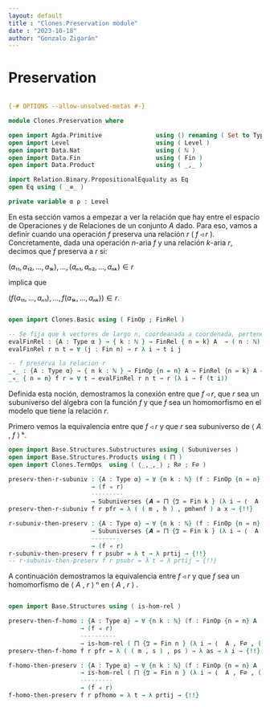 ```yaml
---
layout: default
title : "Clones.Preservation module"
date : "2023-10-18"
author: "Gonzalo Zigarán"
---
```


# Preservation


```agda

{-# OPTIONS --allow-unsolved-metas #-}

module Clones.Preservation where

open import Agda.Primitive               using () renaming ( Set to Type )
open import Level                        using ( Level )
open import Data.Nat                     using ( ℕ )
open import Data.Fin                     using ( Fin )
open import Data.Product                 using ( _,_ )

import Relation.Binary.PropositionalEquality as Eq
open Eq using ( _≡_ )

private variable α ρ : Level
```

En esta sección vamos a empezar a ver la relación que hay entre el espacio de Operaciones y de Relaciones de un conjunto $A$ dado. Para eso, vamos a definir cuando una operación $f$ preserva una relación $r$ ( $f◃r$ ).
Concretamente, dada una operación $n$-aria $f$ y una relación $k$-aria $r$, decimos que $f$ preserva a $r$ si:

$(a₁₁, a₁₂, ... , a₁ₖ), ... , (aₙ₁, aₙ₂, ... , aₙₖ) ∈ r$

implica que

$(f(a₁₁, ..., aₙ₁), ..., f(a₁ₖ, ..., aₙₖ)) ∈ r$.

```agda 

open import Clones.Basic using ( FinOp ; FinRel )

-- Se fija que k vectores de largo n, coordeanada a coordenada, pertenezcan a la relación de aridad k
evalFinRel : {A : Type α } → { k : ℕ } → FinRel { n = k} A  → ( n : ℕ) → (Fin k → Fin n → A) → Type α
evalFinRel r n t = ∀ (j : Fin n) → r λ i → t i j 

-- f preserva la relacion r
_◃_ : {A : Type α} → { n k : ℕ } → FinOp {n = n} A → FinRel {n = k} A → Type α
_◃_ { n = n} f r = ∀ t → evalFinRel r n t → r (λ i → f (t i))

```

Definida esta noción, demostramos la conexión entre que $f◃r$, que $r$ sea un subuniverso del álgebra con la función $f$ y que $f$ sea un homomorfismo en el modelo que tiene la relación $r$.

Primero vemos la equivalencia entre que $f◃r$ y que $r$ sea subuniverso de ⟨ $A$ , $f$ ⟩ ᵏ.

```agda
open import Base.Structures.Substructures using ( Subuniverses )
open import Base.Structures.Products using ( ⨅ )
open import Clones.TermOps  using ( ⟨_,_,_⟩ ; R∅ ; F∅ )

preserv-then-r-subuniv : {A : Type α} → ∀ {n k : ℕ} (f : FinOp {n = n} A )  (r : FinRel {n = k} A )
                       → (f ◃ r)
                       ---------
                       → Subuniverses {𝑨 = ⨅ {ℑ = Fin k } (λ i → ⟨  A , (λ g → g ≡ ( n , f )) , R∅ ⟩)} {X = Type ρ} r
preserv-then-r-subuniv f r pfr = λ ( ( m , h ) , pmh≡nf ) a x → {!!}

r-subuniv-then-preserv : {A : Type α} → ∀ {n k : ℕ} (f : FinOp {n = n} A )  (r : FinRel {n = k} A )
                       → Subuniverses {𝑨 = ⨅ {ℑ = Fin k } (λ i → ⟨  A , (λ g → g ≡ ( n , f )) , R∅ ⟩)} {X = Type ρ} r
                       ---------
                       → (f ◃ r)
r-subuniv-then-preserv f r psubr = λ t → λ prtij → {!!}
-- r-subuniv-then-preserv f r psubr = λ t → λ prtij → {!!}

```

A continuación demostramos la equivalencia entre $f◃r$ y que $f$ sea un homomorfismo de  ⟨ $A$ , $r$ ⟩ ⁿ en ⟨ $A$ , $r$ ⟩ .

```agda

open import Base.Structures using ( is-hom-rel )

preserv-then-f-homo : {A : Type α} → ∀ {n k : ℕ} (f : FinOp {n = n} A )  (r : FinRel {n = k} A )
                    → (f ◃ r)
                    ----------
                    → is-hom-rel ( ⨅ {ℑ = Fin n } (λ i → ⟨  A , F∅ , (λ s → s ≡ ( k , r ) ) ⟩ ))  ⟨  A , F∅ , (λ s → s ≡ ( k , r ) ) ⟩ f
preserv-then-f-homo f r pfr = λ ( ( m , s ) , ps ) → λ as → λ i → {!!} 

f-homo-then-preserv : {A : Type α} → ∀ {n k : ℕ} (f : FinOp {n = n} A )  (r : FinRel {n = k} A )
                    → is-hom-rel ( ⨅ {ℑ = Fin n } (λ i → ⟨  A , F∅ , (λ s → s ≡ ( k , r ) ) ⟩ ))  ⟨  A , F∅ , (λ s → s ≡ ( k , r ) ) ⟩ f
                    ---------
                    → (f ◃ r)
f-homo-then-preserv f r pfhomo = λ t → λ prtij → {!!} 

```
